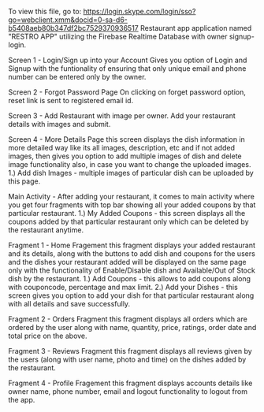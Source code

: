 To view this file, go to: https://login.skype.com/login/sso?go=webclient.xmm&docid=0-sa-d6-b5408aeb80b347df2bc7529370936517
Restaurant app application named "RESTRO APP" utilizing the Firebase Realtime Database with owner signup-login.

Screen 1 - Login/Sign up into your Account
Gives you option of Login and Signup with the funtionality of ensuring that only unique email and phone number can be entered only by the owner.

Screen 2 - Forgot Password Page
On clicking on forget password option, reset link is sent to registered email id.

Screen 3 - Add Restaurant with image per owner.
Add your restaurant details with images and submit.

Screen 4 - More Details Page
this screen displays the dish information in more detailed way like its all images, description, etc and if not added images, then gives you option to add multiple images of dish and delete image functionality also, in case you want to change the uploaded images.
1.) Add dish Images - multiple images of particular dish can be uploaded by this page.

Main Activity -
After adding your restaurant, it comes to main activity where you get four fragments with top bar showing all your added coupons by that particular restaurant.
1.) My Added Coupons - this screen displays all the coupons added by that particular restaurant only which can be deleted by the restaurant anytime.

Fragment 1 - Home Fragement
this fragment displays your added restaurant and its details, along with the buttons to add dish and coupons for the users and the dishes your restaurant added will be displayed on the same page only with the functionality of Enable/Disable dish and Available/Out of Stock dish by the restaurant.
1.) Add Coupons - this allows to add coupons along with couponcode, percentage and max limit.
2.) Add your Dishes - this screen gives you option to add your dish for that particular restaurant along with all details and save successfully.

Fragment 2 - Orders Fragment
this fragment displays all orders which are ordered by the user along with name, quantity, price, ratings, order date and total price on the above.

Fragment 3 - Reviews Fragment
this fragment displays all reviews given by the users (along with user name, photo and time) on the dishes added by the restaurant.

Fragment 4  - Profile Fragement
this fragment displays accounts details like owner name, phone number, email and logout functionality to logout from the app.
